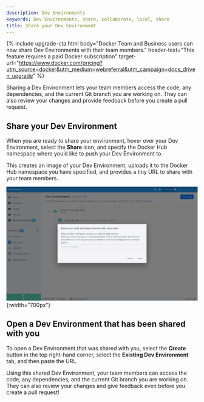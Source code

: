 ```yaml
---
description: Dev Environments
keywords: Dev Environments, share, collaborate, local, share
title: Share your Dev Environment
---
```


{% include upgrade-cta.html
  body="Docker Team and Business users can now share Dev Environments with their team members."
  header-text="This feature requires a paid Docker subscription"
  target-url="https://www.docker.com/pricing?utm_source=docker&utm_medium=webreferral&utm_campaign=docs_driven_upgrade"
%}

Sharing a Dev Environment lets your team members access the code, any dependencies, and the current Git branch you are working on. They can also review your changes and provide feedback before you create a pull request.

## Share your Dev Environment

When you are ready to share your environment, hover over your Dev Environment, select the **Share** icon, and specify the Docker Hub namespace where you’d like to push your Dev Environment to.

This creates an image of your Dev Environment, uploads it to the Docker Hub namespace you have specified, and provides a tiny URL to share with your team members.

![Dev environment shared](../images/dev-share.PNG){:width="700px"}

## Open a Dev Environment that has been shared with you

To open a Dev Environment that was shared with you, select the **Create** button in the top right-hand corner, select the **Existing Dev Environment** tab, and then paste the URL.

Using this shared Dev Environment, your team members can access the code, any dependencies, and the current Git branch you are working on. They can also review your changes and give feedback even before you create a pull request!
